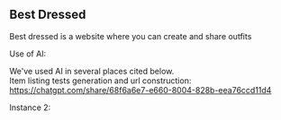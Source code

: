 ## Best Dressed 

Best dressed is a website where you can create and share outfits

Use of AI:  

We've used AI in several places cited below.  
Item listing tests generation and url construction:
https://chatgpt.com/share/68f6a6e7-e660-8004-828b-eea76ccd11d4 

Instance 2: 

